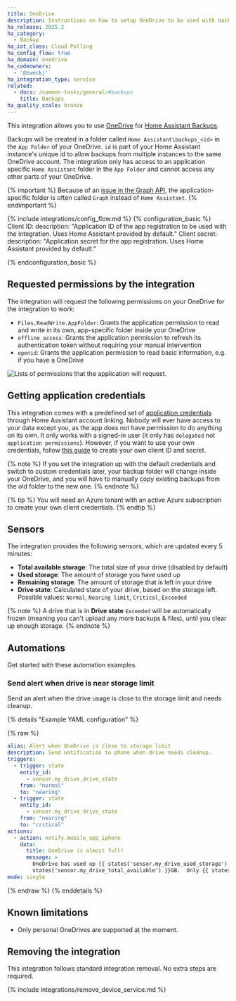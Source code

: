 ```yaml
---
title: OneDrive
description: Instructions on how to setup OneDrive to be used with backups.
ha_release: 2025.2
ha_category:
  - Backup
ha_iot_class: Cloud Polling
ha_config_flow: true
ha_domain: onedrive
ha_codeowners:
  - '@zweckj'
ha_integration_type: service
related:
  - docs: /common-tasks/general/#backups
    title: Backups
ha_quality_scale: bronze
---
```


This integration allows you to use [OneDrive](https://www.microsoft.com/en-us/microsoft-365/onedrive/online-cloud-storage) for [Home Assistant Backups](/common-tasks/general/#backups).

Backups will be created in a folder called `Home Assistant\backups_<id>` in the `App Folder` of your OneDrive.
`id` is part of your Home Assistant instance's unique id to allow backups from multiple instances to the same OneDrive account.
The integration only has access to an application specific `Home Assistant` folder in the `App Folder` and cannot access any other parts of your OneDrive.

{% important %}
Because of an [issue in the Graph API](https://github.com/OneDrive/onedrive-api-docs/issues/1866), the application-specific folder is often called `Graph` instead of `Home Assistant`.
{% endimportant %}

{% include integrations/config_flow.md %}
{% configuration_basic %}
Client ID:
  description: "Application ID of the app registration to be used with the integration. Uses Home Assistant provided by default."
Client secret:
  description: "Application secret for the app registration. Uses Home Assistant provided by default."

{% endconfiguration_basic %}

## Requested permissions by the integration

The integration will request the following permissions on your OneDrive for the integration to work:

- `Files.ReadWrite.AppFolder`: Grants the application permission to read and write in its own, app-specific folder inside your OneDrive
- `offline_access`: Grants the application permission to refresh its authentication token without requiring your manual intervention
- `openid`: Grants the application permission to read basic information, e.g. if you have a OneDrive


<img src='/images/integrations/onedrive/onedrive-permissions.png' alt='Lists of permissions that the application will request.'>


## Getting application credentials

This integration comes with a predefined set of [application credentials](https://www.home-assistant.io/integrations/application_credentials/) through Home Assistant account linking. 
Nobody will ever have access to your data except you, as the app does not have permission to do anything on its own. It only works with a signed-in user (it only has `delegated` not `application permissions`). 
However, if you want to use your own credentials, follow [this guide](https://learn.microsoft.com/en-us/entra/identity-platform/quickstart-register-app?tabs=certificate) to create your own client ID and secret.

{% note %}
If you set the integration up with the default credentials and switch to custom credentials later, your backup folder will change inside your OneDrive, and you will have to manually copy existing backups from the old folder to the new one.
{% endnote %}

{% tip %}
You will need an Azure tenant with an active Azure subscription to create your own client credentials.
{% endtip %}

## Sensors

The integration provides the following sensors, which are updated every 5 minutes:

- **Total available storage**: The total size of your drive (disabled by default)
- **Used storage**: The amount of storage you have used up
- **Remaining storage**: The amount of storage that is left in your drive
- **Drive state**: Calculated state of your drive, based on the storage left. Possible values: `Normal`, `Nearing limit`, `Critical`, `Exceeded`

{% note %}
A drive that is in **Drive state** `Exceeded` will be automatically frozen (meaning you can't upload any more backups & files), until you clear up enough storage.
{% endnote %}

## Automations

Get started with these automation examples.

### Send alert when drive is near storage limit

Send an alert when the drive usage is close to the storage limit and needs cleanup.

{% details "Example YAML configuration" %}

{% raw %}

```yaml
alias: Alert when OneDrive is close to storage limit
description: Send notification to phone when drive needs cleanup.
triggers:
  - trigger: state
    entity_id:
      - sensor.my_drive_drive_state
    from: "normal"
    to: "nearing"
  - trigger: state
    entity_id:
      - sensor.my_drive_drive_state
    from: "nearing"
    to: "critical"
actions:
  - action: notify.mobile_app_iphone
    data:
      title: OneDrive is almost full!
      message: >
        OneDrive has used up {{ states('sensor.my_drive_used_storage') }} of {{
        states('sensor.my_drive_total_available') }}GB.  Only {{ states('sensor.my_drive_remaining_storage') }}GB remaining.
mode: single
```

{% endraw %}
{% enddetails %}


## Known limitations

- Only personal OneDrives are supported at the moment.

## Removing the integration

This integration follows standard integration removal. No extra steps are required.

{% include integrations/remove_device_service.md %}
